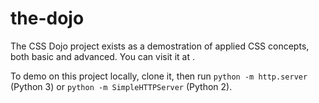 # the-dojo

The CSS Dojo project exists as a demostration of applied CSS concepts,
both basic and advanced. You can visit it at <INSERT-URL-HERE>.

To demo on this project locally, clone it, then run `python -m http.server` (Python 3) or `python -m SimpleHTTPServer` (Python 2).